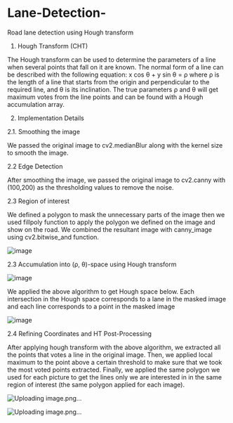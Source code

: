# Lane-Detection-
Road lane detection using Hough transform


1. Hough Transform (CHT)

The Hough transform can be used to determine the parameters of a line
when several points that fall on it are known. The normal form of a line can
be described with the following equation: x cos θ + y sin θ = ρ where ρ is
the length of a line that starts from the origin and perpendicular to the
required line, and θ is its inclination. The true parameters ρ and θ will get
maximum votes from the line points and can be found with a Hough
accumulation array.

2. Implementation Details

2.1. Smoothing the image

We passed the original image to cv2.medianBlur along with the kernel size
to smooth the image.

2.2 Edge Detection

After smoothing the image, we passed the original image to cv2.canny with
(100,200) as the thresholding values to remove the noise.

2.3 Region of interest

We defined a polygon to mask the unnecessary parts of the image then we
used fillpoly function to apply the polygon we defined on the image and
show on the road. We combined the resultant image with canny_image
using cv2.bitwise_and function.

![image](https://user-images.githubusercontent.com/48353755/142766308-baec1661-480b-4005-8e6e-ee17e566e53c.png)

2.3 Accumulation into (ρ, θ)-space using Hough transform

![image](https://user-images.githubusercontent.com/48353755/142766320-d86b9f7f-9a0c-441d-8428-93d93128197e.png)

We applied the above algorithm to get Hough space below. Each
intersection in the Hough space corresponds to a lane in the masked image
and each line corresponds to a point in the masked image

![image](https://user-images.githubusercontent.com/48353755/142766332-9d29ad84-9b50-44b0-bca8-e24638a91cc8.png)

2.4 Refining Coordinates and HT Post-Processing

After applying hough transform with the above algorithm, we extracted all
the points that votes a line in the original image. Then, we applied local
maximum to the point above a certain threshold to make sure that we took
the most voted points extracted.
Finally, we applied the same polygon we used for each picture to get the
lines only we are interested in in the same region of interest (the same
polygon applied for each image).

![Uploading image.png…]()

![Uploading image.png…]()


